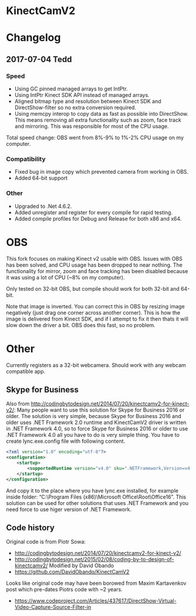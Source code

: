 
# KinectCamV2

# Changelog

## 2017-07-04 Tedd
### Speed
  * Using GC pinned managed arrays to get IntPtr.
  * Using IntPtr Kinect SDK API instead of managed arrays.
  * Aligned bitmap type and resolution between Kinect SDK and DirectShow-filter so no extra conversion required.
  * Using memcpy interop to copy data as fast as possible into DirectShow. This means removing all extra functionality such as zoom, face track and mirroring. This was responsible for most of the CPU usage.

Total speed change: OBS went from 8%-9% to 1%-2% CPU usage on my computer.

### Compatibility
  * Fixed bug in image copy which prevented camera from working in OBS.
  * Added 64-bit support

### Other
  * Upgraded to .Net 4.6.2.
  * Added unregister and register for every compile for rapid testing.
  * Added compile profiles for Debug and Release for both x86 and x64.

# OBS
This fork focuses on making Kinect v2 usable with OBS. Issues with OBS has been solved, and CPU usage has been dropped to near nothing.
The functionality for mirror, zoom and face tracking has been disabled because it was using a lot of CPU (~8% on my computer).

Only tested on 32-bit OBS, but compile should work for both 32-bit and 64-bit.

Note that image is inverted. You can correct this in OBS by resizing image negatively (just drag one corner across another corner). This is how the image is delivered from Kinect SDK, and if I attempt to fix it then thats it will slow down the driver a bit. OBS does this fast, so no problem.

# Other
Currently registers as a 32-bit webcamera. Should work with any webcam compatible app.

## Skype for Business
Also from http://codingbytodesign.net/2014/07/20/kinectcamv2-for-kinect-v2/:
Many people want to use this solution for Skype for Business 2016 or older. The solution is very simple, because Skype for Business 2016 and older uses .NET Framework 2.0 runtime and KinectCamV2 driver is written in .NET Framework 4.0, so to force Skype for Business 2016 or older to use .NET Framework 4.0 all you have to do is very simple thing. You have to create lync.exe.config file with following content.
```xml
<?xml version="1.0" encoding="utf-8"?>
<configuration>
    <startup> 
        <supportedRuntime version="v4.0" sku=".NETFramework,Version=v4.0"/>
    </startup>
</configuration>
```
And copy it to the place where you have lync.exe installed, for example inside folder: “C:\Program Files (x86)\Microsoft Office\Root\Office16”. This solution can be used for other solutions that uses .NET Framework and you need force to use higer version of .NET Framework. 

## Code history
Original code is from Piotr Sowa:
  * http://codingbytodesign.net/2014/07/20/kinectcamv2-for-kinect-v2/
  * http://codingbytodesign.net/2015/02/08/coding-by-to-design-of-kinectcamv2/
Modified by David Obando
  * https://github.com/DavidObando/KinectCamV2

Looks like original code may have been borowed from 
Maxim Kartavenkov post which pre-dates Piotrs code with ~2 years.
* https://www.codeproject.com/Articles/437617/DirectShow-Virtual-Video-Capture-Source-Filter-in
